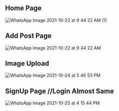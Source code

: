 ## Home Page
![WhatsApp Image 2021-10-22 at 9 44 22 AM (1)](https://user-images.githubusercontent.com/52628550/138594085-8bc45371-dba5-416a-9c71-718cd8f1edad.jpeg)

## Add Post Page
![WhatsApp Image 2021-10-22 at 9 44 22 AM](https://user-images.githubusercontent.com/52628550/138594080-56aaec8a-b425-4035-b351-828d36f3e3a5.jpeg)

## Image Upload
![WhatsApp Image 2021-10-24 at 5 46 53 PM](https://user-images.githubusercontent.com/52628550/138594083-9d4d35eb-562a-493e-adb3-f3313860ff03.jpeg)

## SignUp Page //Login Almost Same
![WhatsApp Image 2021-10-25 at 4 15 44 PM](https://user-images.githubusercontent.com/52628550/138682248-f2e3a01b-f6c0-4250-923c-a0e3bf01778f.jpeg)
